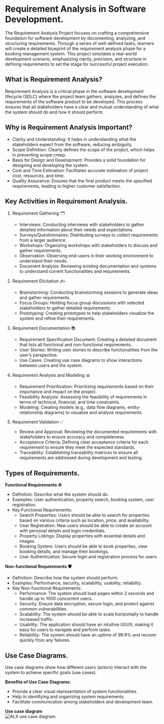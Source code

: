 # Requirement Analysis in Software Development.  
The Requirement Analysis Project focuses on crafting a comprehensive foundation for software development by documenting, analyzing, and structuring requirements. Through a series of well-defined tasks, learners will create a detailed blueprint of the requirement analysis phase for a booking management system. This project simulates a real-world development scenario, emphasizing clarity, precision, and structure in defining requirements to set the stage for successful project execution.  

## What is Requirement Analysis?  
Requirement Analysis is a critical phase in the software development lifecycle (SDLC) where the project team gathers, analyzes, and defines the requirements of the software product to be developed. This process ensures that all stakeholders have a clear and mutual understanding of what the system should do and how it should perform.  

## Why is Requirement Analysis Important?  
* Clarity and Understanding: It helps in understanding what the stakeholders expect from the software, reducing ambiguity.
* Scope Definition: Clearly defines the scope of the project, which helps in preventing scope creep.
* Basis for Design and Development: Provides a solid foundation for designing and developing the system.
* Cost and Time Estimation: Facilitates accurate estimation of project cost, resources, and time.
* Quality Assurance: Ensures that the final product meets the specified requirements, leading to higher customer satisfaction.

## Key Activities in Requirement Analysis.  
1. Requirement Gathering 🗂️
    * Interviews: Conducting interviews with stakeholders to gather detailed information about their needs and expectations.
    * Surveys/Questionnaires: Distributing surveys to collect requirements from a larger audience.
    * Workshops: Organizing workshops with stakeholders to discuss and gather requirements.
    * Observation: Observing end-users in their working environment to understand their needs.
    * Document Analysis: Reviewing existing documentation and systems to understand current functionalities and requirements.

2. Requirement Elicitation ✍️
   * Brainstorming: Conducting brainstorming sessions to generate ideas and gather requirements.
   * Focus Groups: Holding focus group discussions with selected stakeholders to gather detailed requirements.
   * Prototyping: Creating prototypes to help stakeholders visualize the system and refine their requirements.

3. Requirement Documentation 📚
   * Requirement Specification Document: Creating a detailed document that lists all functional and non-functional requirements.
   * User Stories: Writing user stories to describe functionalities from the user’s perspective.
   * Use Cases: Creating use case diagrams to show interactions between users and the system.

4. Requirement Analysis and Modeling 📊
   * Requirement Prioritization: Prioritizing requirements based on their importance and impact on the project.
   * Feasibility Analysis: Assessing the feasibility of requirements in terms of technical, financial, and time constraints.
   * Modeling: Creating models (e.g., data flow diagrams, entity-relationship diagrams) to visualize and analyze requirements.

5. Requirement Validation ✅
   * Review and Approval: Reviewing the documented requirements with stakeholders to ensure accuracy and completeness.
   * Acceptance Criteria: Defining clear acceptance criteria for each requirement to ensure they meet the expected standards.
   * Traceability: Establishing traceability matrices to ensure all requirements are addressed during development and testing.
  
## Types of Requirements.  
**Functional Requirements ⚙️**  
* Definition: Describe what the system should do.
* Examples: User authentication, property search, booking system, user registration.
* Key Functional Requirements:
  * Search Properties: Users should be able to search for properties based on various criteria such as location, price, and availability.
  * User Registration: New users should be able to create an account with personal details and login credentials.
  * Property Listings: Display properties with essential details and images.
  * Booking System: Users should be able to book properties, view booking details, and manage their bookings.
  * User Authentication: Secure login and registration process for users.
 
**Non-functional Requirements 🛡️**  
* Definition: Describe how the system should perform.
* Examples: Performance, security, scalability, usability, reliability.
* Key Non-functional Requirements:
  * Performance: The system should load pages within 2 seconds and handle up to 1000 concurrent users.
  * Security: Ensure data encryption, secure login, and protect against common vulnerabilities.
  * Scalability: The system should be able to scale horizontally to handle increased traffic.
  * Usability: The application should have an intuitive UI/UX, making it easy for users to navigate and perform tasks.
  * Reliability: The system should have an uptime of 99.9% and recover quickly from any failures.
 
## Use Case Diagrams.  
Use case diagrams show how different users (actors) interact with the system to achieve specific goals (use cases).  

**Benefits of Use Case Diagrams:**

   * Provide a clear visual representation of system functionalities.
   * Help in identifying and organizing system requirements.
   * Facilitate communication among stakeholders and development team.

**Use case diagram**  
![ALX use case diagram.](/assets/images/alx-booking-uc.png)
